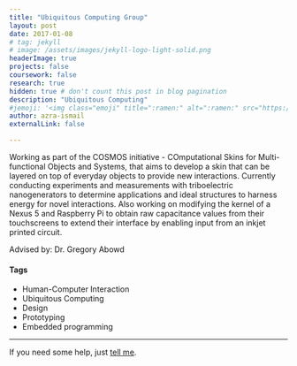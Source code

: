```yaml
---
title: "Ubiquitous Computing Group"
layout: post
date: 2017-01-08
# tag: jekyll
# image: /assets/images/jekyll-logo-light-solid.png
headerImage: true
projects: false
coursework: false
research: true
hidden: true # don't count this post in blog pagination
description: "Ubiquitous Computing"
#jemoji: '<img class="emoji" title=":ramen:" alt=":ramen:" src="https://assets.github.com/images/icons/emoji/unicode/1f35c.png" height="20" width="20" align="absmiddle">'
author: azra-ismail
externalLink: false

---
```

Working as part of the COSMOS initiative - COmputational Skins for Multi-functional Objects and Systems, that aims to develop a skin that can be layered on top of everyday objects to provide new interactions. Currently conducting experiments and measurements with triboelectric nanogenerators to determine applications and ideal structures to harness energy for novel interactions. Also working on modifying the kernel of a Nexus 5 and Raspberry Pi to obtain raw capacitance values from their touchscreens to extend their interface by enabling input from an inkjet printed circuit.

Advised by: Dr. Gregory Abowd

#### Tags
- Human-Computer Interaction
- Ubiquitous Computing
- Design
- Prototyping
- Embedded programming

---

If you need some help, just [tell me](http://github.com/aismail1997/sophiasun0515.github.io/issues).
